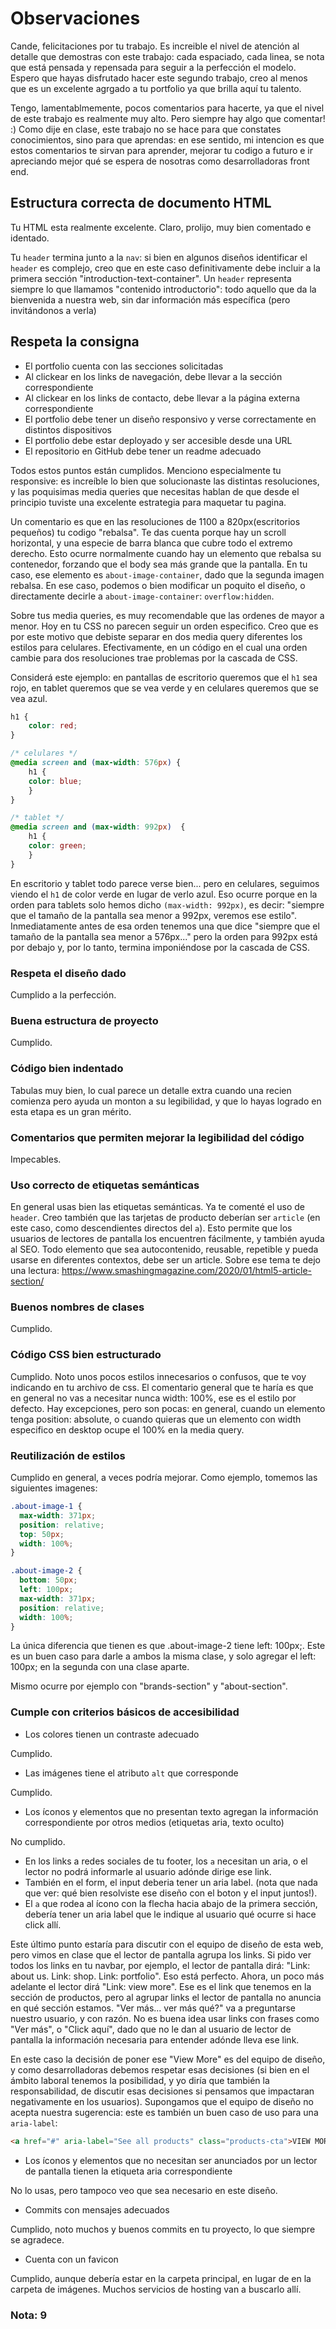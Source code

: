 # Observaciones

Cande, felicitaciones por tu trabajo. Es increible el nivel de atención al detalle que demostras con este trabajo: cada espaciado, cada linea, se nota que está pensada y repensada para seguir a la perfección el modelo. Espero que hayas disfrutado hacer este segundo trabajo, creo al menos que es un excelente agrgado a tu portfolio ya que brilla aquí tu talento. 

Tengo, lamentablmemente, pocos comentarios para hacerte, ya que el nivel de este trabajo es realmente muy alto. Pero siempre hay algo que comentar! :) Como dije en clase, este trabajo no se hace para que constates conocimientos, sino para que aprendas: en ese sentido, mi intencion es que estos comentarios te sirvan para aprender, mejorar tu codigo a futuro e ir apreciando mejor qué se espera de nosotras como desarrolladoras front end.

## Estructura correcta de documento HTML

Tu HTML esta realmente excelente. Claro, prolijo, muy bien comentado e identado.

Tu `header` termina junto a la `nav`: si bien en algunos diseños identificar el `header` es complejo, creo que en este caso definitivamente debe incluir a la primera sección "introduction-text-container". Un `header` representa siempre lo que llamamos "contenido introductorio": todo aquello que da la bienvenida a nuestra web, sin dar información más específica (pero invitándonos a verla)

## Respeta la consigna

- El portfolio cuenta con las secciones solicitadas
- Al clickear en los links de navegación, debe llevar a la sección correspondiente
- Al clickear en los links de contacto, debe llevar a la página externa
  correspondiente
- El portfolio debe tener un diseño responsivo y verse correctamente en distintos dispositivos
- El portfolio debe estar deployado y ser accesible desde una URL
- El repositorio en GitHub debe tener un readme adecuado

Todos estos puntos están cumplidos. Menciono especialmente tu responsive: es increíble lo bien que solucionaste las distintas resoluciones, y las poquisimas media queries que necesitas hablan de que desde el principio tuviste una excelente estrategia para maquetar tu pagina. 

Un comentario es que en las resoluciones de 1100 a 820px(escritorios pequeños) tu codigo "rebalsa". Te das cuenta porque hay un scroll horizontal, y una especie de barra blanca que cubre todo el extremo derecho. Esto ocurre normalmente cuando hay un elemento que rebalsa su contenedor, forzando que el body sea más grande que la pantalla. En tu caso, ese elemento es `about-image-container`, dado que la segunda imagen rebalsa. En ese caso, podemos o bien modificar un poquito el diseño, o directamente decirle a `about-image-container`: `overflow:hidden`. 

Sobre tus media queries, es muy recomendable que las ordenes de mayor a menor. Hoy en tu CSS no parecen seguir un orden especifico. Creo que es por este motivo que debiste separar en dos media query diferentes los estilos para celulares. Efectivamente, en un código en el cual una orden cambie para dos resoluciones trae problemas por la cascada de CSS. 

Considerá este ejemplo: en pantallas de escritorio queremos que el `h1` sea rojo, en tablet queremos que se vea verde y en celulares queremos que se vea azul. 

```css
h1 {
    color: red;
}

/* celulares */
@media screen and (max-width: 576px) {
    h1 {
    color: blue;
    }
}

/* tablet */
@media screen and (max-width: 992px)  {
    h1 {
    color: green;
    }
}
```

En escritorio y tablet todo parece verse bien... pero en celulares, seguimos viendo el `h1` de color verde en lugar de verlo azul. Eso ocurre porque en la orden para tablets solo hemos dicho `(max-width: 992px)`, es decir: "siempre que el tamaño de la pantalla sea menor a 992px, veremos ese estilo". Inmediatamente antes de esa orden tenemos una que dice "siempre que el tamaño de la pantalla sea menor a 576px..." pero la orden para 992px está por debajo y, por lo tanto, termina imponiéndose por la cascada de CSS. 

### Respeta el diseño dado

Cumplido a la perfección. 

### Buena estructura de proyecto

Cumplido. 

### Código bien indentado

Tabulas muy bien, lo cual parece un detalle extra cuando una recien comienza pero ayuda un monton a su legibilidad, y que lo hayas logrado en esta etapa es un gran mérito. 

### Comentarios que permiten mejorar la legibilidad del código

Impecables. 

### Uso correcto de etiquetas semánticas

En general usas bien las etiquetas semánticas. Ya te comenté el uso de `header`. Creo también que las tarjetas de producto deberían ser `article` (en este caso, como descendientes directos del `a`). Esto permite que los usuarios de lectores de pantalla los encuentren fácilmente, y también ayuda al SEO. Todo elemento que sea autocontenido, reusable, repetible y pueda usarse en diferentes contextos, debe ser un article. Sobre ese tema te dejo una lectura: https://www.smashingmagazine.com/2020/01/html5-article-section/

### Buenos nombres de clases

Cumplido. 

### Código CSS bien estructurado

Cumplido. Noto unos pocos estilos innecesarios o confusos, que te voy indicando en tu archivo de css. El comentario general que te haría es que en general no vas a necesitar nunca width: 100%, ese es el estilo por defecto. Hay excepciones, pero son pocas: en general, cuando un elemento tenga position: absolute, o cuando quieras que un elemento con width especifico en desktop ocupe el 100% en la media query. 

### Reutilización de estilos

Cumplido en general, a veces podría mejorar. Como ejemplo, tomemos las siguientes imagenes: 

```css
.about-image-1 {
  max-width: 371px;
  position: relative;
  top: 50px;
  width: 100%;
}

.about-image-2 {
  bottom: 50px;
  left: 100px;
  max-width: 371px;
  position: relative;
  width: 100%;
}
```

La única diferencia que tienen es que .about-image-2 tiene  left: 100px;. Este es un buen caso para darle a ambos la misma clase, y solo agregar el left: 100px; en la segunda con una clase aparte. 

Mismo ocurre por ejemplo con "brands-section" y "about-section". 

### Cumple con criterios básicos de accesibilidad

- Los colores tienen un contraste adecuado

Cumplido.

- Las imágenes tiene el atributo `alt` que corresponde

Cumplido. 

- Los íconos y elementos que no presentan texto agregan la información correspondiente por otros medios (etiquetas aria, texto oculto)

No cumplido. 

- En los links a redes sociales de tu footer, los `a` necesitan un aria, o el lector no podrá informarle al usuario adónde dirige ese link. 
- También en el form, el input deberia tener un aria label. (nota que nada que ver: qué bien resolviste ese diseño con el boton y el input juntos!). 
- El `a` que rodea al ícono con la flecha hacia abajo de la primera sección, debería tener un aria label que le indique al usuario qué ocurre si hace click allí. 

Este último punto estaría para discutir con el equipo de diseño de esta web, pero vimos en clase que el lector de pantalla agrupa los links. Si pido ver todos los links en tu navbar, por ejemplo, el lector de pantalla dirá: "Link: about us. Link: shop. Link: portfolio". Eso está perfecto. Ahora, un poco más adelante el lector dirá  "Link: view more". Ese es el link que tenemos en la sección de productos, pero al agrupar links el lector de pantalla no anuncia en qué sección estamos. "Ver más... ver más qué?" va a preguntarse nuestro usuario, y con razón. No es buena idea usar links con frases como "Ver más", o "Click aquí", dado que no le dan al usuario de lector de pantalla la información necesaria para entender adónde lleva ese link. 

En este caso la decisión de poner ese "View More" es del equipo de diseño, y como desarrolladoras debemos respetar esas decisiones (si bien en el ámbito laboral tenemos la posibilidad, y yo diría que también la responsabilidad, de discutir esas decisiones si pensamos que impactaran negativamente en los usuarios). Supongamos que el equipo de diseño no acepta nuestra sugerencia: este es también un buen caso de uso para una `aria-label`:

```html
<a href="#" aria-label="See all products" class="products-cta">VIEW MORE →</a>
```

- Los íconos y elementos que no necesitan ser anunciados por un lector de pantalla tienen la etiqueta aria
  correspondiente

No lo usas, pero tampoco veo que sea necesario en este diseño. 

- Commits con mensajes adecuados

Cumplido, noto muchos y buenos commits en tu proyecto, lo que siempre se agradece.

- Cuenta con un favicon

Cumplido, aunque debería estar en la carpeta principal, en lugar de en la carpeta de imágenes. Muchos servicios de hosting van a buscarlo allí. 

### Nota: 9
